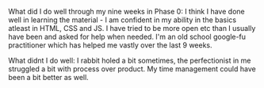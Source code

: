 What did I do well through my nine weeks in Phase 0:
I think I have done well in learning the material - I am confident in my ability in the basics atleast in HTML, CSS and JS.  I have tried to be more open etc than I usually have been and asked for help when needed.  I'm an old school google-fu practitioner which has helped me vastly over the last 9 weeks.

What didnt I do well:
I rabbit holed a bit sometimes,  the perfectionist in me struggled a bit with process over product.  My time management could have been a bit better as well.

